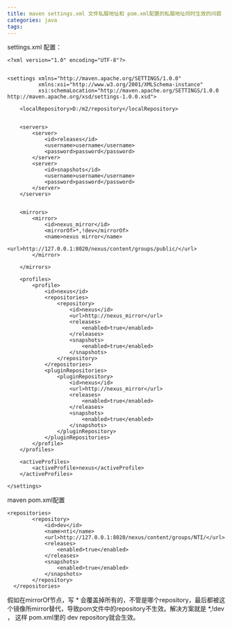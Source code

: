 ```yaml
---
title: maven settings.xml 文件私服地址和 pom.xml配置的私服地址同时生效的问题
categories: java
tags: 
---
```

settings.xml 配置：

    
    
    <?xml version="1.0" encoding="UTF-8"?>
    
    
    <settings xmlns="http://maven.apache.org/SETTINGS/1.0.0"
              xmlns:xsi="http://www.w3.org/2001/XMLSchema-instance"
              xsi:schemaLocation="http://maven.apache.org/SETTINGS/1.0.0 http://maven.apache.org/xsd/settings-1.0.0.xsd">
    		  
        <localRepository>D:/m2/repository</localRepository>
    	
    	
    	<servers>
            <server>
                <id>releases</id>
                <username>username</username>
                <password>password</password>
            </server>
            <server>
                <id>snapshots</id>
                <username>username</username>
                <password>password</password>
            </server>
        </servers>
    	
    
        <mirrors>
            <mirror>
                <id>nexus_mirror</id>
                <mirrorOf>*,!dev</mirrorOf>
                <name>nexus mirror</name>
                <url>http://127.0.0.1:8020/nexus/content/groups/public/</url>
            </mirror> 
    
        </mirrors>
    
        <profiles>
            <profile>
                <id>nexus</id>
                <repositories>
                    <repository>
                        <id>nexus</id>
                        <url>http://nexus_mirror</url>
                        <releases>
                            <enabled>true</enabled>
                        </releases>
                        <snapshots>
                            <enabled>true</enabled>
                        </snapshots>
                    </repository>
                </repositories>
                <pluginRepositories>
                    <pluginRepository>
                        <id>nexus</id>
                        <url>http://nexus_mirror</url>
                        <releases>
                            <enabled>true</enabled>
                        </releases>
                        <snapshots>
                            <enabled>true</enabled>
                        </snapshots>
                    </pluginRepository>
                </pluginRepositories>
            </profile>	
        </profiles>
    
        <activeProfiles>
    	    <activeProfile>nexus</activeProfile>
        </activeProfiles>
    
    </settings>
    

maven pom.xml配置

    
    
    <repositories>
            <repository>
                <id>dev</id>
                <name>nti</name>
                <url>http://127.0.0.1:8020/nexus/content/groups/NTI/</url>
                <releases>
                    <enabled>true</enabled>
                </releases>
                <snapshots>
                    <enabled>true</enabled>
                </snapshots>
            </repository>
      </repositories>

假如在mirrorOf节点，写 *
会覆盖掉所有的，不管是哪个repository，最后都被这个镜像所mirror替代，导致pom文件中的repository不生效。解决方案就是
<mirrorOf>*,!dev</mirrorOf> ， 这样 pom.xml里的 dev repository就会生效。

